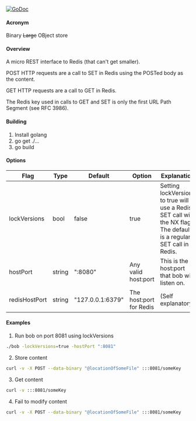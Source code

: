 [![GoDoc](https://godoc.org/github.com/richard-lyman/bob?status.svg)](https://godoc.org/github.com/richard-lyman/bob)
<!-- [![Gobuild Download](http://gobuild.io/badge/github.com/richard-lyman/bob/downloads.svg)](http://gobuild.io/github.com/richard-lyman/bob) -->

#### Acronym

Binary ~~Large~~ OBject store

#### Overview

A micro REST interface to Redis (that can't get smaller).

POST HTTP requests are a call to SET in Redis using the POSTed body as the content.

GET HTTP requests are a call to GET in Redis.

The Redis key used in calls to GET and SET is only the first URL Path Segment (see RFC 3986).

#### Building
 1. Install golang
 2. go get ./...
 3. go build

#### Options

Flag | Type | Default | Option | Explanation
---- | ---- | ------- | ------ | ----
lockVersions | bool | false | true | Setting lockVersions to true will use a Redis SET call with the NX flag. The default is a regular SET call in Redis.
hostPort | string | ":8080" | Any valid host:port | This is the host:port that bob will listen on.
redisHostPort | string | "127.0.0.1:6379" | The host:port for Redis |(Self explanatory)

#### Examples

 1. Run bob on port 8081 using lockVersions
```bash
./bob -lockVersions=true -hostPort ":8081"
```
 2. Store content
```bash
curl -v -X POST --data-binary "@locationOfSomeFile" :::8081/someKey
```
 3. Get content
```bash
curl -v :::8081/someKey
```
 4. Fail to modify content
```bash
curl -v -X POST --data-binary "@locationOfSomeFile" :::8081/someKey
```

